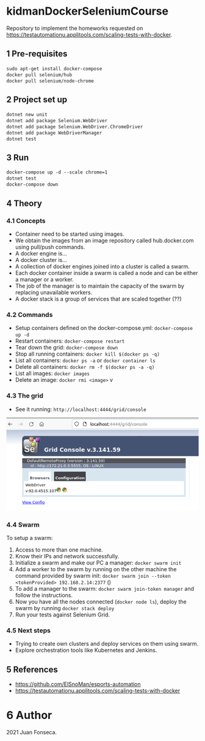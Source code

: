 # kidmanDockerSeleniumCourse
Repository to implement the homeworks requested on https://testautomationu.applitools.com/scaling-tests-with-docker.

## 1 Pre-requisites
```
sudo apt-get install docker-compose
docker pull selenium/hub
docker pull selenium/node-chrome
```

## 2 Project set up
```
dotnet new unit
dotnet add package Selenium.WebDriver
dotnet add package Selenium.WebDriver.ChromeDriver
dotnet add package WebDriverManager
dotnet test
```
## 3 Run
```
docker-compose up -d --scale chrome=1
dotnet test
docker-compose down
```

## 4 Theory

### 4.1 Concepts
* Container need to be started using images.
* We obtain the images from an image repository called hub.docker.com using pull/push commands.
* A docker engine is...
* A docker cluster is... 
* A collection of docker engines joined into a cluster is called a swarm.
* Each docker container inside a swarm is called a node and can be either a manager or a worker.
* The job of the manager is to maintain the capacity of the swarm by replacing unavailable workers.
* A docker stack is a group of services that are scaled together (??)

### 4.2 Commands
* Setup containers defined on the docker-compose.yml: `docker-compose up -d`
* Restart containers: `docker-compose restart`
* Tear down the grid: `docker-compose down`
* Stop all running containers: `docker kill $(docker ps -q)`
* List all containers: `docker ps -a` or `docker container ls`
* Delete all containers: `docker rm -f $(docker ps -a -q)`
* List all images: `docker images`
* Delete an image: `docker rmi <image>` v
### 4.3 The grid
* See it running: `http://localhost:4444/grid/console`

![](img/gridRunning.png)
### 4.4 Swarm
To setup a swarm:
1. Access to more than one machine.
2. Know their IPs and network successfully.
3. Initialize a swarm and make our PC a manager: `docker swarm init`
4. Add a worker to the swarm by running on the other machine the command provided by swarm init: `docker swarm join --token <tokenProvided> 192.168.2.14:2377` ()
5. To add a manager to the swarm: `docker swarm join-token manager` and follow the instructions.
6. Now you have all the nodes connected (`docker node ls`), deploy the swarm by running `docker stack deploy`
7. Run your tests against Selenium Grid.

### 4.5 Next steps
* Trying to create own clusters and deploy services on them using swarm.
* Explore orchestration tools like Kubernetes and Jenkins.

## 5 References
* https://github.com/ElSnoMan/esports-automation
* https://testautomationu.applitools.com/scaling-tests-with-docker

# 6 Author
2021 Juan Fonseca.

